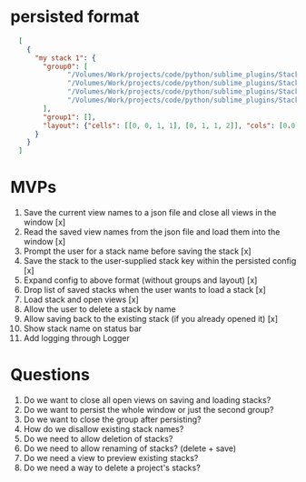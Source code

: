 # persisted format

```json
  [
    {
      "my stack 1": {
        "group0": [
              "/Volumes/Work/projects/code/python/sublime_plugins/Stacks/stacks.py",
              "/Volumes/Work/projects/code/python/sublime_plugins/Stacks/.python-version",
              "/Volumes/Work/projects/code/python/sublime_plugins/Stacks/Default.sublime-commands",
              "/Volumes/Work/projects/code/python/sublime_plugins/Stacks/run-tests"
        ],
        "group1": [],
        "layout": {"cells": [[0, 0, 1, 1], [0, 1, 1, 2]], "cols": [0.0, 1.0], "rows": [0.0, 0.5, 1.0]}
      }
    }
  ]
```

# MVPs

1. Save the current view names to a json file and close all views in the window [x]
1. Read the saved view names from the json file and load them into the window [x]
1. Prompt the user for a stack name before saving the stack [x]
1. Save the stack to the user-supplied stack key within the persisted config [x]
1. Expand config to above format (without groups and layout) [x]
1. Drop list of saved stacks when the user wants to load a stack [x]
1. Load stack and open views [x]
1. Allow the user to delete a stack by name
1. Allow saving back to the existing stack (if you already opened it) [x]
1. Show stack name on status bar
1. Add logging through Logger


# Questions

1. Do we want to close all open views on saving and loading stacks?
1. Do we want to persist the whole window or just the second group?
1. Do we want to close the group after persisting?
1. How do we disallow existing stack names?
1. Do we need to allow deletion of stacks?
1. Do we need to allow renaming of stacks? (delete + save)
1. Do we need a view to preview existing stacks?
1. Do we need a way to delete a project's stacks?

